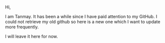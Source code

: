 Hi,

I am Tanmay. It has been a while since I have paid attention to my GitHub. I could not retrieve my old github so here is a new one which I want to update more frequently.

I will leave it here for now.

<!---
tanmaydhal/tanmaydhal is a ✨ special ✨ repository because its `README.md` (this file) appears on your GitHub profile.
You can click the Preview link to take a look at your changes.
--->
